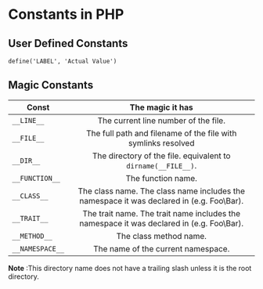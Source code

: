 # Constants in PHP

## User Defined Constants

```
define('LABEL', 'Actual Value')
```

## Magic Constants
| Const       |  The magic it has                                             |
------------- |:-------------------------------------------------------------:|
| `__LINE__`  | The current line number of the file.                          |
| `__FILE__`  | The full path and filename of the file with symlinks resolved |
| `__DIR__`   | The directory of the file. equivalent to `dirname(__FILE__)`.   |
| `__FUNCTION__` | The function name. |
| `__CLASS__` |The class name. The class name includes the namespace it was declared in (e.g. Foo\Bar). 
| `__TRAIT__` | The trait name. The trait name includes the namespace it was declared in (e.g. Foo\Bar). 
| `__METHOD__`  | The class method name. 
| `__NAMESPACE__` | The name of the current namespace. |


**Note** :This directory name does not have a trailing slash unless it is the root directory. 
